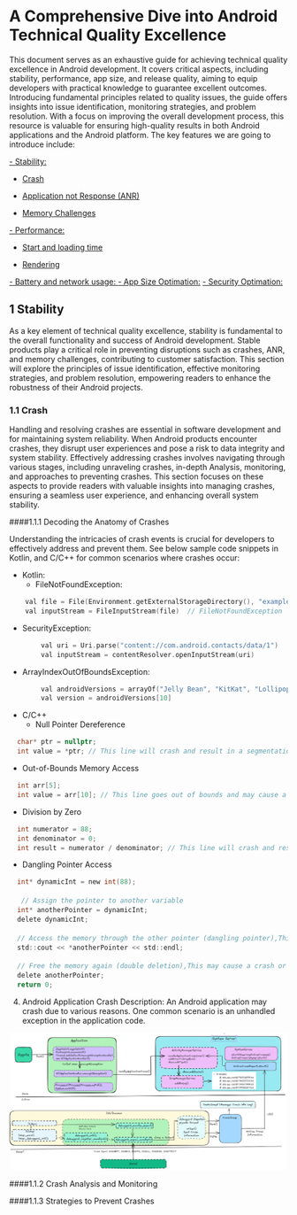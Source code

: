 #  A Comprehensive Dive into Android Technical Quality Excellence
This document serves as an exhaustive guide for achieving technical quality excellence in Android development. It covers critical aspects, including stability, performance, app size, and release quality, aiming to equip developers with practical knowledge to guarantee excellent outcomes. Introducing fundamental principles related to quality issues, the guide offers insights into issue identification, monitoring strategies, and problem resolution. With a focus on improving the overall development process, this resource is valuable for ensuring high-quality results in both Android applications and the Android platform. The key features we are going to introduce include:

[- Stability:](#a)

  - [Crash](#a1)

  - [Application not Response (ANR)](#a2)

  - [Memory Challenges](#a3)
      
[- Performance:](#b)

  - [Start and loading time ](#b1)

  - [Rendering](#b2)

[- Battery and network usage: ](#c) 
[- App Size Optimation:](#d)
[- Security Optimation:](#e)

 <a name="a"></a>
 
## 1 Stability
As a key element of technical quality excellence, stability is fundamental to the overall functionality and success of Android development. Stable products play a critical role in preventing disruptions such as crashes, ANR, and memory challenges, contributing to customer satisfaction. This section will explore the principles of issue identification, effective monitoring strategies, and problem resolution, empowering readers to enhance the robustness of their Android projects.

### 1.1 Crash
Handling and resolving crashes are essential in software development and for maintaining system reliability. When Android products encounter crashes, they disrupt user experiences and pose a risk to data integrity and system stability. Effectively addressing crashes involves navigating through various stages, including unraveling crashes, in-depth Analysis,  monitoring, and approaches to preventing crashes. This section focuses on these aspects to provide readers with valuable insights into managing crashes, ensuring a seamless user experience, and enhancing overall system stability.

####1.1.1  Decoding the Anatomy of Crashes

Understanding the intricacies of crash events is crucial for developers to effectively address and prevent them. See below sample code snippets in Kotlin, and C/C++ for common scenarios where crashes occur:
- Kotlin:
  - FileNotFoundException: 
```c
    val file = File(Environment.getExternalStorageDirectory(), "example.txt")
    val inputStream = FileInputStream(file)  // FileNotFoundException
```

  - SecurityException: 
```c
        val uri = Uri.parse("content://com.android.contacts/data/1")
        val inputStream = contentResolver.openInputStream(uri) 
```

  - ArrayIndexOutOfBoundsException:
```c
        val androidVersions = arrayOf("Jelly Bean", "KitKat", "Lollipop", "Marshmallow")
        val version = androidVersions[10] 
```

- C/C++
  - Null Pointer Dereference
```c
  char* ptr = nullptr;
  int value = *ptr; // This line will crash and result in a segmentation fault
```

  - Out-of-Bounds Memory Access
```c
  int arr[5];
  int value = arr[10]; // This line goes out of bounds and may cause a crash
```

  - Division by Zero
```c
  int numerator = 88;
  int denominator = 0;
  int result = numerator / denominator; // This line will crash and result in a segmentation fault
```

  - Dangling Pointer Access
```c
  int* dynamicInt = new int(88);
  
   // Assign the pointer to another variable
  int* anotherPointer = dynamicInt;
  delete dynamicInt;
  
  // Access the memory through the other pointer (dangling pointer),This may cause a crash or undefined behavior
  std::cout << *anotherPointer << std::endl;
  
  // Free the memory again (double deletion),This may cause a crash or undefined behavior
  delete anotherPointer;
  return 0;
```
4. Android Application Crash
Description:
An Android application may crash due to various reasons. One common scenario is an unhandled exception in the application code.


<img src="crash.png" alt="Crash"/>

####1.1.2  Crash Analysis and Monitoring

####1.1.3  Strategies to Prevent Crashes
